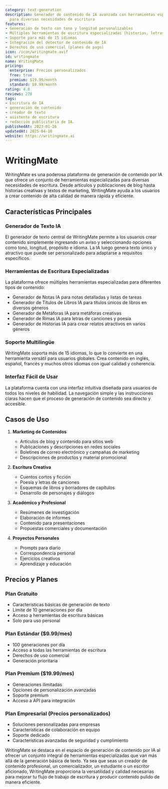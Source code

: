 ```yaml
---
category: text-generation
description: Generador de contenido de IA avanzada con herramientas especializadas
  para diversas necesidades de escritura
features:
- Generación de texto con tono y longitud personalizables
- Múltiples herramientas de escritura especializadas (historias, letras, notas, etc.)
- Soporte para más de 15 idiomas
- Integración del detector de contenido de IA
- Derechos de uso comercial (planes de pago)
icon: /icon/writingmate.avif
id: writingmate
name: WritingMate
pricing:
  enterprise: Precios personalizados
  free: true
  premium: $19.99/month
  standard: $9.99/month
rating: 4.8
reviews: 278
tags:
- Escritura de IA
- generación de contenido
- creador de texto
- asistente de escritura
- redacción publicitaria de IA.
publishedAt: 2023-01-26
updatedAt: 2025-04-10
website: https://writingmate.ai
---
```

# WritingMate

WritingMate es una poderosa plataforma de generación de contenido por IA que ofrece un conjunto de herramientas especializadas para diversas necesidades de escritura. Desde artículos y publicaciones de blog hasta historias creativas y textos de marketing, WritingMate ayuda a los usuarios a crear contenido de alta calidad de manera rápida y eficiente.

## Características Principales

### Generador de Texto IA
El generador de texto central de WritingMate permite a los usuarios crear contenido simplemente ingresando un aviso y seleccionando opciones como tono, longitud, propósito e idioma. La IA luego genera texto único y atractivo que puede ser personalizado para adaptarse a requisitos específicos.

### Herramientas de Escritura Especializadas
La plataforma ofrece múltiples herramientas especializadas para diferentes tipos de contenido:
- Generador de Notas IA para notas detalladas y listas de tareas
- Generador de Títulos de Libros IA para títulos únicos de libros en diversos géneros
- Generador de Metáforas IA para metáforas creativas
- Generador de Rimas IA para letras de canciones y poesía
- Generador de Historias IA para crear relatos atractivos en varios géneros

### Soporte Multilingüe
WritingMate soporta más de 15 idiomas, lo que lo convierte en una herramienta versátil para usuarios globales. Crea contenido en inglés, español, francés y muchos otros idiomas con igual calidad y coherencia.

### Interfaz Fácil de Usar
La plataforma cuenta con una interfaz intuitiva diseñada para usuarios de todos los niveles de habilidad. La navegación simple y las instrucciones claras hacen que el proceso de generación de contenido sea directo y accesible.

## Casos de Uso

1. **Marketing de Contenidos**
   - Artículos de blog y contenido para sitios web
   - Publicaciones y descripciones en redes sociales
   - Boletines de correo electrónico y campañas de marketing
   - Descripciones de productos y material promocional

2. **Escritura Creativa**
   - Cuentos cortos y ficción
   - Poesía y letras de canciones
   - Esquemas de libros y borradores de capítulos
   - Desarrollo de personajes y diálogos

3. **Académico y Profesional**
   - Resúmenes de investigación
   - Elaboración de informes
   - Contenido para presentaciones
   - Propuestas comerciales y documentación

4. **Proyectos Personales**
   - Prompts para diario
   - Correspondencia personal
   - Ejercicios creativos
   - Aprendizaje y educación

## Precios y Planes

### Plan Gratuito
- Características básicas de generación de texto
- Limite de 10 generaciones por día
- Acceso a herramientas de escritura básicas
- Solo para uso personal

### Plan Estándar ($9.99/mes)
- 100 generaciones por día
- Acceso a todas las herramientas de escritura
- Derechos de uso comercial
- Generación prioritaria

### Plan Premium ($19.99/mes)
- Generaciones ilimitadas
- Opciones de personalización avanzadas
- Soporte premium
- Acceso a API para integración

### Plan Empresarial (Precios personalizados)
- Soluciones personalizadas para empresas
- Características de colaboración en equipo
- Soporte dedicado
- Características avanzadas de seguridad y cumplimiento

WritingMate se destaca en el espacio de generación de contenido por IA al ofrecer un conjunto integral de herramientas especializadas que van más allá de la generación básica de texto. Ya sea que seas un creador de contenido profesional, un comercializador, un estudiante o un escritor aficionado, WritingMate proporciona la versatilidad y calidad necesarias para mejorar tu flujo de trabajo de escritura y producir contenido pulido de manera eficiente.